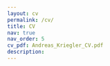 ```yaml
---
layout: cv
permalink: /cv/
title: CV
nav: true
nav_order: 5
cv_pdf: Andreas_Kriegler_CV.pdf
description:
---
```

